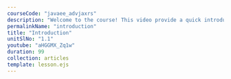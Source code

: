 ```yaml
---
courseCode: "javaee_advjaxrs"
description: "Welcome to the course! This video provide a quick introduction to the topics that will be covered in this course."
permalinkName: "introduction"
title: "Introduction"
unitSlNo: "1.1"
youtube: "aHGGMX_Zq1w"
duration: 99
collection: articles
template: lesson.ejs
---
```

